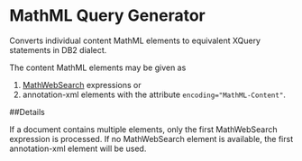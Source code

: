 MathML Query Generator
======================

Converts individual content MathML elements to equivalent
XQuery statements in DB2 dialect.

The content MathML elements may be given as

1. [MathWebSearch](http://search.mathweb.org/) expressions or
2. annotation-xml elements with the attribute ```encoding="MathML-Content"```.

##Details 

If a document contains multiple elements, only the first MathWebSearch expression is processed.
If no MathWebSearch element is available, the first annotation-xml element will be used.

